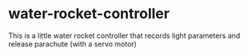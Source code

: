 # water-rocket-controller
This is a little water rocket controller that records light parameters and release parachute (with a servo motor)

